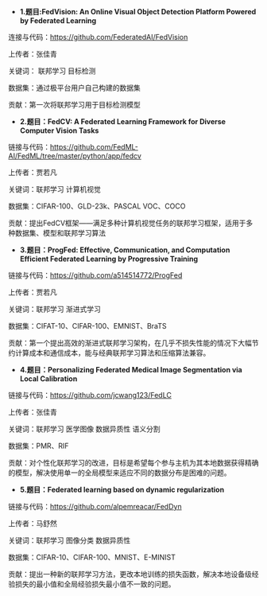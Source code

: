 - **1.题目:FedVision: An Online Visual Object Detection Platform Powered by Federated Learning**

连接与代码：https://github.com/FederatedAI/FedVision

上传者：张佳青

关键词： 联邦学习 目标检测

数据集：通过极平台用户自己构建的数据集

贡献：第一次将联邦学习用于目标检测模型

- **2.题目：FedCV: A Federated Learning Framework for Diverse Computer Vision Tasks**

链接与代码：https://github.com/FedML-AI/FedML/tree/master/python/app/fedcv

上传者：贾若凡

关键词：联邦学习 计算机视觉

数据集：CIFAR-100、GLD-23k、PASCAL VOC、COCO

贡献：提出FedCV框架——满足多种计算机视觉任务的联邦学习框架，适用于多种数据集、模型和联邦学习算法

- **3.题目：ProgFed: Effective, Communication, and Computation Efficient Federated Learning by Progressive Training**

链接与代码：https://github.com/a514514772/ProgFed

上传者：贾若凡

关键词：联邦学习 渐进式学习

数据集：CIFAT-10、CIFAR-100、EMNIST、BraTS

贡献：第一个提出高效的渐进式联邦学习架构，在几乎不损失性能的情况下大幅节约计算成本和通信成本，能与经典联邦学习算法和压缩算法兼容。

- **4.题目：Personalizing Federated Medical Image Segmentation via Local Calibration**

链接与代码：https://github.com/jcwang123/FedLC

上传者：张佳青

关键词：联邦学习 医学图像 数据异质性 语义分割

数据集：PMR、RIF

贡献：对个性化联邦学习的改进，目标是希望每个参与主机为其本地数据获得精确的模型，解决使用单一的全局模型来适应不同的数据分布是困难的问题。

- **5.题目：Federated learning based on dynamic regularization**

链接与代码：https://github.com/alpemreacar/FedDyn

上传者：马舒然

关键词：联邦学习 图像分类 数据异质性

数据集：CIFAR-10、CIFAR-100、MNIST、E-MINIST

贡献：提出一种新的联邦学习方法，更改本地训练的损失函数，解决本地设备级经验损失的最小值和全局经验损失最小值不一致的问题。


